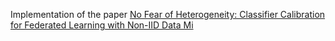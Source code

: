 Implementation of the  paper [No Fear of Heterogeneity: Classifier Calibration for Federated Learning with Non-IID Data
Mi](https://proceedings.neurips.cc/paper/2021/file/2f2b265625d76a6704b08093c652fd79-Paper.pdf)
